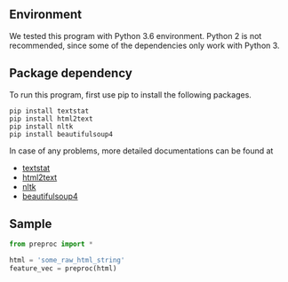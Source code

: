 ## Environment

We tested this program with Python 3.6 environment. Python 2 is not recommended, since some of the dependencies only work with Python 3.

## Package dependency

To run this program, first use pip to install the following packages.
```
pip install textstat 
pip install html2text 
pip install nltk 
pip install beautifulsoup4 
```

In case of any problems, more detailed documentations can be found at 
* [textstat](https://github.com/shivam5992/textstat)
* [html2text](https://pypi.org/project/html2text/)
* [nltk](https://www.nltk.org/install.html)
* [beautifulsoup4](https://www.crummy.com/software/BeautifulSoup/bs4/doc/)

## Sample

```python
from preproc import *

html = 'some_raw_html_string'
feature_vec = preproc(html)
```

